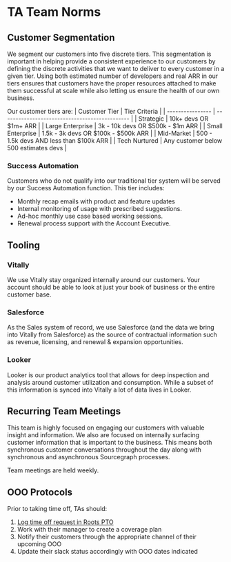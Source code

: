 # TA Team Norms

## Customer Segmentation

We segment our customers into five discrete tiers. This segmentation is important in helping provide a consistent experience to our customers by defining the discrete activities that we want to deliver to every customer in a given tier. Using both estimated number of developers and real ARR in our tiers ensures that customers have the proper resources attached to make them successful at scale while also letting us ensure the health of our own business.

Our customer tiers are:
| Customer Tier | Tier Criteria |
| ---------------- | ---------------------------------------------- |
| Strategic | 10k+ devs OR $1m+ ARR |
| Large Enterprise | 3k - 10k devs OR $500k - $1m ARR |
| Small Enterprise | 1.5k - 3k devs OR $100k - $500k ARR |
| Mid-Market | 500 - 1.5k devs AND less than $100k ARR |
| Tech Nurtured | Any customer below 500 estimates devs |

### Success Automation

Customers who do not qualify into our traditional tier system will be served by our Success Automation function. This tier includes:

- Monthly recap emails with product and feature updates
- Internal monitoring of usage with prescribed suggestions.
- Ad-hoc monthly use case based working sessions.
- Renewal process support with the Account Executive.

## Tooling

### Vitally

We use Vitally stay organized internally around our customers. Your account should be able to look at just your book of business or the entire customer base.

### Salesforce

As the Sales system of record, we use Salesforce (and the data we bring into Vitally from Salesforce) as the source of contractual information such as revenue, licensing, and renewal & expansion opportunities.

### Looker

Looker is our product analytics tool that allows for deep inspection and analysis around customer utilization and consumption. While a subset of this information is synced into Vitally a lot of data lives in Looker.

## Recurring Team Meetings

This team is highly focused on engaging our customers with valuable insight and information. We also are focused on internally surfacing customer information that is important to the business. This means both synchronous customer conversations throughout the day along with synchronous and asynchronous Sourcegraph processes.

Team meetings are held weekly.

## OOO Protocols

Prior to taking time off, TAs should:

1. [Log time off request in Roots PTO](../../../../benefits-pay-perks/benefits-perks/time-off/index.md)
1. Work with their manager to create a coverage plan
1. Notify their customers through the appropriate channel of their upcoming OOO
1. Update their slack status accordingly with OOO dates indicated
